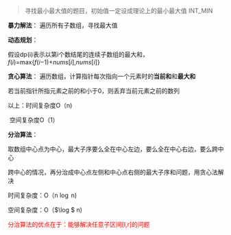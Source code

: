 > 寻找最小最大值的题目，初始值一定设成理论上的最小最大值 INT_MIN

**暴力解法**：
遍历所有子数组，寻找最大值

**动态规划**：

假设dp(i)表示以第i个数结尾的连续子数组的最大和，*f*(*i*)=max{*f*(*i*−1)+*nums*[*i*],*nums*[*i*]}

**贪心算法**：
遍历数组，计算指针每次指向一个元素时的**当前和**和**最大和**

若当前指针所指元素之前的和小于0，则丢弃当前元素之前的数列

以上：时间复杂度O（n)

​            空间复杂度O（1）

**分治算法**：

取数组中心点为中心，最大子序要么全在中心左边，要么全在中心右边，要么跨中心

跨中心的情况，再分治成中心点左侧和中心点右侧的最大子序和问题，用贪心法解决

时间复杂度：O（n $\log$ n)

空间复杂度：O（$\log $ n)

<font color="red">分治算法的优点在于：能够解决任意子区间[l,r]的问题</font>

